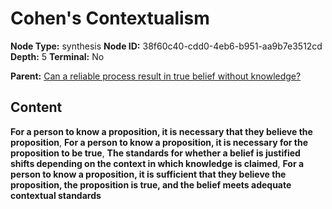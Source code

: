 # Cohen's Contextualism

**Node Type:** synthesis
**Node ID:** 38f60c40-cdd0-4eb6-b951-aa9b7e3512cd
**Depth:** 5
**Terminal:** No

**Parent:** [Can a reliable process result in true belief without knowledge?](can-a-reliable-process-result-in-true-belief-without-knowledge-antithesis-76e7ac67-5ead-4102-b271-65593c920e1c.md)

## Content

**For a person to know a proposition, it is necessary that they believe the proposition**, **For a person to know a proposition, it is necessary for the proposition to be true**, **The standards for whether a belief is justified shifts depending on the context in which knowledge is claimed**, **For a person to know a proposition, it is sufficient that they believe the proposition, the proposition is true, and the belief meets adequate contextual standards**
